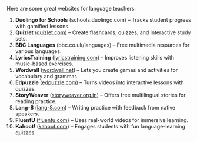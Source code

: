 Here are some great websites for language teachers:

1. **Duolingo for Schools** (schools.duolingo.com) – Tracks student progress with gamified lessons.
2. **Quizlet** ([quizlet.com](https://quizlet.com)) – Create flashcards, quizzes, and interactive study sets.
3. **BBC Languages** (bbc.co.uk/languages) – Free multimedia resources for various languages.
4. **LyricsTraining** ([lyricstraining.com](https://lyricstraining.com)) – Improves listening skills with music-based exercises.
5. **Wordwall** ([wordwall.net](https://wordwall.net)) – Lets you create games and activities for vocabulary and grammar.
6. **Edpuzzle** ([edpuzzle.com](https://edpuzzle.com)) – Turns videos into interactive lessons with quizzes.
7. **StoryWeaver** ([storyweaver.org.in](https://storyweaver.org.in)) – Offers free multilingual stories for reading practice.
8. **Lang-8** ([lang-8.com](https://lang-8.com)) – Writing practice with feedback from native speakers.
9. **FluentU** ([fluentu.com](https://www.fluentu.com)) – Uses real-world videos for immersive learning.
10. **Kahoot!** ([kahoot.com](https://kahoot.com)) – Engages students with fun language-learning quizzes.